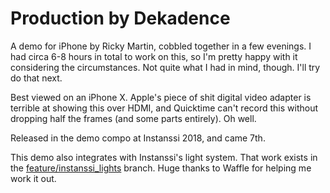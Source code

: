 # Production by Dekadence

A demo for iPhone by Ricky Martin, cobbled together in a few evenings. I had circa 6-8 hours in total to work on this, so I'm pretty happy with it considering the circumstances. Not quite what I had in mind, though. I'll try do that next.

Best viewed on an iPhone X. Apple's piece of shit digital video adapter is terrible at showing this over HDMI, and Quicktime can't record this without dropping half the frames (and some parts entirely). Oh well.

Released in the demo compo at Instanssi 2018, and came 7th.

This demo also integrates with Instanssi's light system. That work exists in the [feature/instanssi_lights](https://github.com/superjohan/production/tree/feature/instanssi_lights) branch. Huge thanks to Waffle for helping me work it out.

